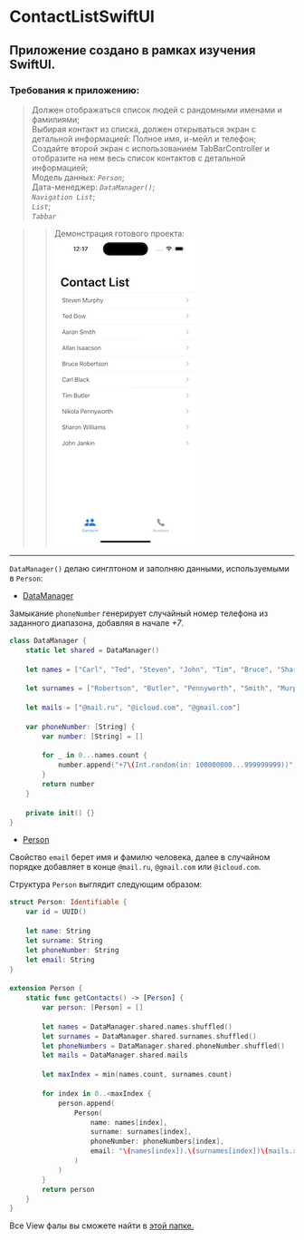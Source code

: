 # ContactListSwiftUI
## Приложение создано в рамках изучения SwiftUI.
### Требования к приложению:
> Должен отображаться список людей с рандомными именами и фамилиями;    
> Выбирая контакт из списка, должен открываться экран с детальной информацией: Полное имя, и-мейл и телефон;  
> Создайте второй экран с использованием TabBarController и отобразите на нем весь список контактов с детальной информацией;   
> Модель данных: *```Person```*;    
> Дата-менеджер: *```DataManager()```*;  
> *```Navigation List```*;   
> *```List```*;  
> *```Tabbar```*

>> Демонстрация готового проекта:
>>![](Simulator-Screen-Recording-iPhone-14-Pro-2023-01-25-at-00.18.28.gif)

____
`DataManager()` делаю синглтоном и заполняю данными, используемыми в `Person`:

* [DataManager](ContactListSwiftUI/Services/DataManager.swift)  
  
Замыкание ```phoneNumber``` генерирует случайный номер телефона из заданного диапазона, добавляя в начале *+7*. 


```swift
class DataManager {
    static let shared = DataManager()
    
    let names = ["Carl", "Ted", "Steven", "John", "Tim", "Bruce", "Sharon", "Aaron", "Allan", "Nikola"]
    
    let surnames = ["Robertson", "Butler", "Pennyworth", "Smith", "Murphy", "Black", "Dow", "Williams", "Jankin", "Isaacson"]
    
    let mails = ["@mail.ru", "@icloud.com", "@gmail.com"]

    var phoneNumber: [String] {
        var number: [String] = []
        
        for _ in 0...names.count {
            number.append("+7\(Int.random(in: 100000000...999999999))")
        }
        return number
    }
    
    private init() {}
}
```

* [Person](ContactListSwiftUI/Models/Person.swift)

Свойство ```email``` берет имя и фамилю человека, далее в случайном порядке добавляет в конце ```@mail.ru```, ```@gmail.com``` или ```@icloud.com```.  
    
Структура `Person` выглядит следующим образом:  

```swift
struct Person: Identifiable {
    var id = UUID()
    
    let name: String
    let surname: String
    let phoneNumber: String
    let email: String
}

extension Person {
    static func getContacts() -> [Person] {
        var person: [Person] = []
        
        let names = DataManager.shared.names.shuffled()
        let surnames = DataManager.shared.surnames.shuffled()
        let phoneNumbers = DataManager.shared.phoneNumber.shuffled()
        let mails = DataManager.shared.mails
        
        let maxIndex = min(names.count, surnames.count)
    
        for index in 0..<maxIndex {
            person.append(
                Person(
                    name: names[index],
                    surname: surnames[index],
                    phoneNumber: phoneNumbers[index],
                    email: "\(names[index]).\(surnames[index])\(mails.randomElement() ?? "@mail.ru")"
                )
            )
        }
        return person
    }
}
```

Все View фалы вы сможете найти в [этой папке.](ContactListSwiftUI/Views/)
